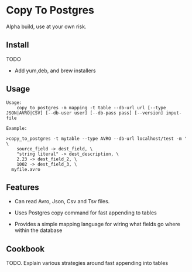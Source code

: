# Copy To Postgres

Alpha build, use at your own risk.

## Install

TODO 
- Add yum,deb, and brew installers


## Usage

```
Usage: 
    copy_to_postgres -m mapping -t table --db-url url [--type JSON|AVRO|CSV] [--db-user user] [--db-pass pass] [--version] input-file

Example:

>copy_to_postgres -t mytable --type AVRO --db-url localhost/test -m ' \
    source_field -> dest_field, \
    "string literal" -> dest_description, \
    2.23 -> dest_field_2, \ 
    1002 -> dest_field_3, \ 
  myfile.avro
```

## Features 

- Can read Avro, Json, Csv and Tsv files.

- Uses Postgres copy command for fast appending to tables

- Provides a simple mapping language for wiring what fields go where within the database
 
## Cookbook

TODO. Explain various strategies around fast appending into tables
